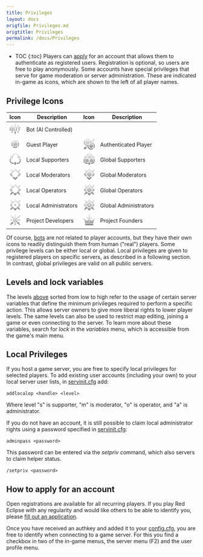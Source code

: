```yaml
---
title: Privileges
layout: docs
origfile: Privileges.md
origtitle: Privileges
permalink: /docs/Privileges
---
```

* TOC
{:toc}
Players can [apply](https://redeclipse.net/apply) for an account that allows them to authenticate as registered users. Registration is optional, so users are free to play anonymously. Some accounts have special privileges that serve for game moderation or server administration. These are indicated in-game as icons, which are shown to the left of all player names.

## Privilege Icons

| Icon                                                                         | Description          | Icon                                                                    | Description           |
|:----------------------------------------------------------------------------:|----------------------|:-----------------------------------------------------------------------:|-----------------------|
| <img src="images/privs/bot.png" width="32px" height="32px" />                | Bot (AI Controlled)  |                                                                         |                       |
| <img src="images/privs/none.png" width="32px" height="32px" />               | Guest Player         | <img src="images/privs/player.png" width="32px" height="32px" />        | Authenticated Player  |
| <img src="images/privs/localsupporter.png" width="32px" height="32px" />     | Local Supporters     | <img src="images/privs/supporter.png" width="32px" height="32px" />     | Global Supporters     |
| <img src="images/privs/localmoderator.png" width="32px" height="32px" />     | Local Moderators     | <img src="images/privs/moderator.png" width="32px" height="32px" />     | Global Moderators     |
| <img src="images/privs/localoperator.png" width="32px" height="32px" />      | Local Operators      | <img src="images/privs/operator.png" width="32px" height="32px" />      | Global Operators      |
| <img src="images/privs/localadministrator.png" width="32px" height="32px" /> | Local Administrators | <img src="images/privs/administrator.png" width="32px" height="32px" /> | Global Administrators |
| <img src="images/privs/developer.png" width="32px" height="32px" />          | Project Developers   | <img src="images/privs/founder.png" width="32px" height="32px" />       | Project Founders      |

Of course, [bots](Bots) are not related to player accounts, but they have their own icons to readily distinguish them from human ("real") players. Some privilege levels can be either local or global. Local privileges are given to registered players on specific servers, as described in a following section. In contrast, global privileges are valid on all public servers.

## Levels and lock variables
The levels [above](#privilege-icons) sorted from low to high refer to the usage of certain server variables that define the minimum privileges required to perform a specific action. This allows server owners to give more liberal rights to lower player levels. The same levels can also be used to restrict map editing, joining a game or even connecting to the server. To learn more about these variables, search for *lock* in the *variables* menu, which is accessible from the game's main menu.

## Local Privileges
If you host a game server, you are free to specify local privileges for selected players. To add existing user accounts (including your own) to your local server user lists, in [servinit.cfg](Server-Setup.md#configuration-files) add:
```
addlocalop <handle> <level>
```
Where level "s" is supporter, "m" is moderator, "o" is operator, and "a" is administrator.

If you do not have an account, it is still possible to claim local administrator rights using a password specified in [servinit.cfg](Server-Setup.md#configuration-files):
```
adminpass <password> 
```
This password can be entered via the *setpriv* command, which also servers to claim helper status.
```
/setpriv <password>
```

## How to apply for an account
Open registrations are available for all recurring players. If you play Red Eclipse with any regularity and would like others to be able to identify you, please [fill out an application](https://redeclipse.net/apply).

Once you have received an authkey and added it to your [config.cfg](Game-Settings.md#config.cfg), you are free to identify when connecting to a game server. For this you find a checkbox in two of the in-game menus, the server menu (F2) and the user profile menu.
